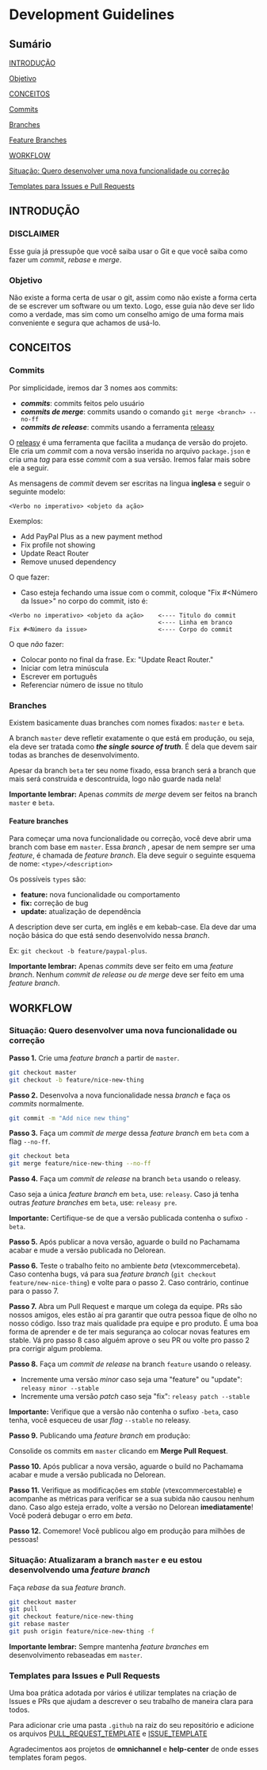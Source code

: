 # Development Guidelines

## Sumário 

[INTRODUÇÃO](#introdução)

[Objetivo](#objetivo)

[CONCEITOS](#conceitos)

[Commits](#commits)

[Branches](#branches)

[Feature Branches](#feature-branches)

[WORKFLOW](#workflow)

[Situação: Quero desenvolver uma nova funcionalidade ou correção](#situação-quero-desenvolver-uma-nova-funcionalidade-ou-correção)

[Templates para Issues e Pull Requests](#templates-para-issues-e-pull-requests)


## INTRODUÇÃO

### DISCLAIMER
Esse guia já pressupõe que você saiba usar o Git e que você saiba como fazer um *commit*, *rebase* e *merge*.

### Objetivo
Não existe a forma certa de usar o git, assim como não existe a forma certa de se escrever um software ou um texto. Logo, esse guia não deve ser lido como a verdade, mas sim como um conselho amigo de uma forma mais conveniente e segura que achamos de usá-lo.

## CONCEITOS

### Commits

Por simplicidade, iremos dar 3 nomes aos commits:
- __*commits*__: commits feitos pelo usuário
- __*commits de merge*__: commits usando o comando `git merge <branch> --no-ff`
- __*commits de release*__: commits usando a ferramenta [releasy](https://www.npmjs.com/package/releasy)

O [releasy](https://www.npmjs.com/package/releasy) é uma ferramenta que facilita a mudança de versão do projeto. Ele cria um *commit* com a nova versão inserida no arquivo `package.json` e cria uma *tag* para esse *commit* com a sua versão. Iremos falar mais sobre ele a seguir.

As mensagens de *commit* devem ser escritas na lingua **inglesa** e seguir o seguinte modelo:
```
<Verbo no imperativo> <objeto da ação>
```

Exemplos:
- Add PayPal Plus as a new payment method
- Fix profile not showing
- Update React Router
- Remove unused dependency

O que fazer:
- Caso esteja fechando uma issue com o commit, coloque "Fix #<Número da Issue>" no corpo do commit, isto é:
```
<Verbo no imperativo> <objeto da ação>    <---- Titulo do commit
                                          <---- Linha em branco
Fix #<Número da issue>                    <---- Corpo do commit
```

O que *não* fazer:
- Colocar ponto no final da frase. Ex: "Update React Router."
- Iniciar com letra minúscula
- Escrever em português
- Referenciar número de issue no título

### Branches

Existem basicamente duas branches com nomes fixados: `master` e `beta`.

A branch `master` deve refletir exatamente o que está em produção, ou seja, ela deve ser tratada como __*the single source of truth*__. É dela que devem sair todas as branches de desenvolvimento.

Apesar da branch `beta` ter seu nome fixado, essa branch será a branch que mais será construída e descontruída, logo não guarde nada nela!

**Importante lembrar:** Apenas *commits de merge* devem ser feitos na branch `master` e `beta`.

#### Feature branches

Para começar uma nova funcionalidade ou correção, você deve abrir uma branch com base em `master`. Essa *branch* , apesar de nem sempre ser uma *feature*, é chamada de *feature branch*. Ela deve seguir o seguinte esquema de nome: `<type>/<description>`

Os possíveis `types` são:
- **feature:** nova funcionalidade ou comportamento
- **fix:** correção de bug
- **update:** atualização de dependência
 
A description deve ser curta, em inglês e em kebab-case. Ela deve dar uma noção básica do que está sendo desenvolvido nessa *branch*.

Ex: `git checkout -b feature/paypal-plus`.

**Importante lembrar:** Apenas *commits* deve ser feito em uma *feature branch*. Nenhum *commit de release ou de merge* deve ser feito em uma *feature branch*.

## WORKFLOW

### Situação: Quero desenvolver uma nova funcionalidade ou correção

**Passo 1.** Crie uma *feature branch* a partir de `master`.

```sh
git checkout master
git checkout -b feature/nice-new-thing
```

**Passo 2.** Desenvolva a nova funcionalidade nessa *branch* e faça os *commits* normalmente.

```sh
git commit -m "Add nice new thing"
```

**Passo 3.** Faça um *commit de merge* dessa *feature branch* em `beta` com a flag `--no-ff`.

```sh
git checkout beta
git merge feature/nice-new-thing --no-ff
```

**Passo 4.** Faça um *commit de release* na branch `beta` usando o releasy.

Caso seja a única *feature branch* em `beta`, use: `releasy`.
Caso já tenha outras *feature branches* em `beta`, use: `releasy pre`.

**Importante:** Certifique-se de que a versão publicada contenha o sufixo `-beta`.

**Passo 5.** Após publicar a nova versão, aguarde o build no Pachamama acabar e mude a versão publicada no Delorean.

**Passo 6.** Teste o trabalho feito no ambiente *beta* (vtexcommercebeta). Caso contenha bugs, vá para sua *feature branch* (`git checkout feature/new-nice-thing`) e volte para o passo 2. Caso contrário, continue para o passo 7.

**Passo 7.** Abra um Pull Request e marque um colega da equipe. PRs são nossos amigos, eles estão aí pra garantir que outra pessoa fique de olho no nosso código. Isso traz mais qualidade pra equipe e pro produto. É uma boa forma de aprender e de ter mais segurança ao colocar novas features em stable. Vá pro passo 8 caso alguém aprove o seu PR ou volte pro passo 2 pra corrigir algum problema.

**Passo 8.** Faça um *commit de release* na branch `feature` usando o releasy.

- Incremente uma versão *minor* caso seja uma "feature" ou "update": `releasy minor --stable`
- Incremente uma versão *patch* caso seja "fix": `releasy patch --stable`

**Importante:** Verifique que a versão não contenha o sufixo `-beta`, caso tenha, você esqueceu de usar *flag* `--stable` no releasy.


**Passo 9.** Publicando uma *feature branch* em produção:

Consolide os commits em `master` clicando em **Merge Pull Request**. 

**Passo 10.** Após publicar a nova versão, aguarde o build no Pachamama acabar e mude a versão publicada no Delorean.

**Passo 11.** Verifique as modificações em *stable* (vtexcommercestable) e acompanhe as métricas para verificar se a sua subida não causou nenhum dano. Caso algo esteja errado, volte a versão no Delorean **imediatamente**! Você poderá debugar o erro em *beta*.

**Passo 12.** Comemore! Você publicou algo em produção para milhões de pessoas!

### Situação: Atualizaram a branch `master` e eu estou desenvolvendo uma *feature branch*

Faça *rebase* da sua *feature branch*.

```sh
git checkout master
git pull
git checkout feature/nice-new-thing
git rebase master
git push origin feature/nice-new-thing -f
```

**Importante lembrar:** Sempre mantenha *feature branches* em desenvolvimento rebaseadas em `master`.

### Templates para Issues e Pull Requests 

Uma boa prática adotada por vários é utilizar templates na criação de Issues e PRs que ajudam a descrever o seu trabalho de maneira clara para todos. 

Para adicionar crie uma pasta `.github` na raiz do seu repositório e adicione os arquivos [PULL_REQUEST_TEMPLATE](https://github.com/vtex/dev-guidelines/blob/master/.github/PULL_REQUEST_TEMPLATE.md) e [ISSUE_TEMPLATE](https://github.com/vtex/dev-guidelines/blob/master/.github/ISSUE_TEMPLATE.md)

Agradecimentos aos projetos de **omnichannel** e **help-center** de onde esses templates foram pegos. 
